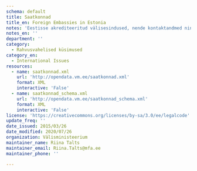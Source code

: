 ```yaml
---
schema: default
title: Saatkonnad
title_en: Foreign Embassies in Estonia
notes: 'Eestisse akrediteeritud välisesindused, nende kontaktandmed ning esindustes töötavate diplomaatide nimekiri koos ametinimetustega. Eestisse akrediteeritud suursaadikute Eesti Vabariigi presidendile volikirjade üleandmise kuupäevad.'
notes_en: ''
department: ''
category:
  - Rahvusvahelised küsimused
category_en:
  - International Issues
resources:
  - name: saatkonnad.xml
    url: 'http://opendata.vm.ee/saatkonnad.xml'
    format: XML
    interactive: 'False'
  - name: saatkonnad_schema.xml
    url: 'http://opendata.vm.ee/saatkonnad_schema.xml'
    format: XML
    interactive: 'False'
license: 'https://creativecommons.org/licenses/by-sa/3.0/ee/legalcode'
update_freq: ''
date_issued: 2015/03/26
date_modified: 2020/07/26
organization: Välisministeerium
maintainer_name: Riina Talts
maintainer_email: Riina.Talts@mfa.ee
maintainer_phone: ''

---
```

